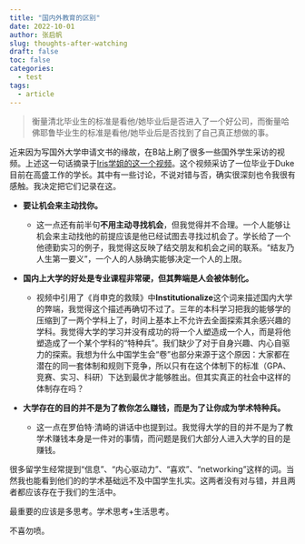 ```yaml
---
title: "国内外教育的区别"
date: 2022-10-01
author: 张启帆
slug: thoughts-after-watching
draft: false
toc: false
categories:
  - test
tags:
  - article
---
```


> 衡量清北毕业生的标准是看他/她毕业后是否进入了一个好公司，而衡量哈佛耶鲁毕业生的标准是看他/她毕业后是否找到了自己真正想做的事。

近来因为写国外大学申请文书的缘故，在B站上刷了很多一些国外学生采访的视频。上述这一句话摘录于[Iris学姐的这一个视频](https://www.bilibili.com/video/BV1sV4y1N7B4/?spm_id_from=333.880.my_history.page.click&vd_source=f7e890b63cd822ca015d999645f7fc12)。这个视频采访了一位毕业于Duke目前在高盛工作的学长。其中有一些讨论，不说对错与否，确实很深刻也令我很有感触。我决定把它们记录在这。

+ **要让机会来主动找你。**
  + 这一点还有前半句**不用主动寻找机会**，但我觉得并不合理。一个人能够让机会来主动找他的前提应该是他已经试图去寻找过机会了。学长给了一个他德勤实习的例子，我觉得这反映了结交朋友和机会之间的联系。“结友乃人生第一要义”，一个人的人脉确实能够决定一个人的上限。

+ **国内上大学的好处是专业课程非常硬，但其弊端是人会被体制化。**
  + 视频中引用了《肖申克的救赎》中**Institutionalize**这个词来描述国内大学的弊端，我觉得这个描述再确切不过了。三年的本科学习把我的能够学的压缩到了一两个学科上了，时间上基本上不允许去全面探索其余感兴趣的学科。我觉得大学的学习并没有成功的将一个人塑造成一个人，而是将他塑造成了一个某个学科的“特种兵”。我们缺少了对于自身兴趣、内心自驱力的探索。我想为什么中国学生会“卷”也部分来源于这个原因：大家都在潜在的同一套体制和规则下竞争，所以只有在这个体制下的标准（GPA、竞赛、实习、科研）下达到最优才能够胜出。但其实真正的社会中这样的体制存在吗？

+ **大学存在的目的并不是为了教你怎么赚钱，而是为了让你成为学术特种兵。**
  + 这一点在罗伯特·清崎的讲话中也提到过。我觉得大学的目的并不是为了教学术赚钱本身是一件对的事情，而问题是我们大部分人进入大学的目的是赚钱。

很多留学生经常提到“信息”、“内心驱动力”、“喜欢”、“networking”这样的词。当然我也能看到他们的的学术基础远不及中国学生扎实。这两者没有对与错，并且两者都应该存在于我们的生活中。

最重要的应该是多思考。学术思考+生活思考。

不喜勿喷。